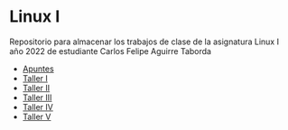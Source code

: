 # Linux I
Repositorio para almacenar los trabajos de clase de la asignatura Linux I año 2022 de estudiante Carlos Felipe Aguirre Taborda

<ul>
    <li><a href="https://github.com/CarlosTaborda/Linux_I/tree/main/Apuntes">Apuntes</a></li>
    <li><a href="https://github.com/CarlosTaborda/Linux_I/tree/main/Seguimiento/1">Taller I</a></li>
    <li><a href="https://github.com/CarlosTaborda/Linux_I/tree/main/Seguimiento/2">Taller II</a></li>
    <li><a href="https://github.com/CarlosTaborda/Linux_I/tree/main/Seguimiento/3">Taller III</a></li>
    <li><a href="https://github.com/CarlosTaborda/Linux_I/tree/main/Seguimiento/4">Taller IV</a>
    <li><a href="https://github.com/CarlosTaborda/Linux_I/tree/main/Seguimiento/5">Taller V</a>

<ul>
